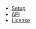 <!--
 * @Author       : Humility
 * @Date         : 2021-10-25 20:51:01
 * @LastEditTime : 2021-10-26 11:42:13
 * @LastEditors  : Humility
 * @FilePath     : \humble-utils\docs\en-us\_sidebar.md
 * @Description  : sidebar
-->

- [Setup](/en-us/Setup)
- [API](/en-us/API)
- [License](/en-us/License)

